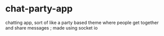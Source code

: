 # chat-party-app
chatting app, sort of like a party based theme where people get together and share messages ; made using socket io